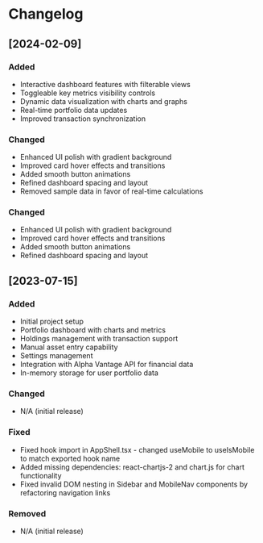 # Changelog

## [2024-02-09]

### Added
- Interactive dashboard features with filterable views
- Toggleable key metrics visibility controls
- Dynamic data visualization with charts and graphs
- Real-time portfolio data updates
- Improved transaction synchronization

### Changed
- Enhanced UI polish with gradient background
- Improved card hover effects and transitions
- Added smooth button animations
- Refined dashboard spacing and layout
- Removed sample data in favor of real-time calculations

### Changed
- Enhanced UI polish with gradient background
- Improved card hover effects and transitions
- Added smooth button animations
- Refined dashboard spacing and layout

## [2023-07-15]

### Added
- Initial project setup
- Portfolio dashboard with charts and metrics
- Holdings management with transaction support
- Manual asset entry capability
- Settings management
- Integration with Alpha Vantage API for financial data
- In-memory storage for user portfolio data

### Changed
- N/A (initial release)

### Fixed
- Fixed hook import in AppShell.tsx - changed useMobile to useIsMobile to match exported hook name
- Added missing dependencies: react-chartjs-2 and chart.js for chart functionality
- Fixed invalid DOM nesting in Sidebar and MobileNav components by refactoring navigation links

### Removed
- N/A (initial release)
